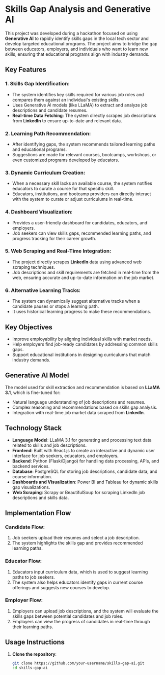 # Skills Gap Analysis and Generative AI

This project was developed during a hackathon focused on using **Generative AI** to rapidly identify skills gaps in the local tech sector and develop targeted educational programs. The project aims to bridge the gap between educators, employers, and individuals who want to learn new skills, ensuring that educational programs align with industry demands.

## Key Features

### 1. Skills Gap Identification:
- The system identifies key skills required for various job roles and compares them against an individual's existing skills.
- Uses Generative AI models (like LLaMA) to extract and analyze job descriptions and candidate resumes.
- **Real-time Data Fetching**: The system directly scrapes job descriptions from **LinkedIn** to ensure up-to-date and relevant data.

### 2. Learning Path Recommendation:
- After identifying gaps, the system recommends tailored learning paths and educational programs.
- Suggestions are made for relevant courses, bootcamps, workshops, or even customized programs developed by educators.

### 3. Dynamic Curriculum Creation:
- When a necessary skill lacks an available course, the system notifies educators to curate a course for that specific skill.
- Educators, institutions, and bootcamp providers can directly interact with the system to curate or adjust curriculums in real-time.

### 4. Dashboard Visualization:
- Provides a user-friendly dashboard for candidates, educators, and employers.
- Job seekers can view skills gaps, recommended learning paths, and progress tracking for their career growth.

### 5. Web Scraping and Real-Time Integration:
- The project directly scrapes **LinkedIn** data using advanced web scraping techniques.
- Job descriptions and skill requirements are fetched in real-time from the web, ensuring accurate and up-to-date information on the job market.

### 6. Alternative Learning Tracks:
- The system can dynamically suggest alternative tracks when a candidate pauses or stops a learning path.
- It uses historical learning progress to make these recommendations.

## Key Objectives
- Improve employability by aligning individual skills with market needs.
- Help employers find job-ready candidates by addressing common skills gaps.
- Support educational institutions in designing curriculums that match industry demands.

## Generative AI Model
The model used for skill extraction and recommendation is based on **LLaMA 3.1**, which is fine-tuned for:
- Natural language understanding of job descriptions and resumes.
- Complex reasoning and recommendations based on skills gap analysis.
- Integration with real-time job market data scraped from **LinkedIn**.

## Technology Stack
- **Language Model**: LLaMA 3.1 for generating and processing text data related to skills and job descriptions.
- **Frontend**: Built with React.js to create an interactive and dynamic user interface for job seekers, educators, and employers.
- **Backend**: Python (Flask/Django) for handling data processing, APIs, and backend services.
- **Database**: PostgreSQL for storing job descriptions, candidate data, and course information.
- **Dashboards and Visualization**: Power BI and Tableau for dynamic skills gap visualizations.
- **Web Scraping**: Scrapy or BeautifulSoup for scraping LinkedIn job descriptions and skills data.

## Implementation Flow

### Candidate Flow:
1. Job seekers upload their resumes and select a job description.
2. The system highlights the skills gap and provides recommended learning paths.

### Educator Flow:
1. Educators input curriculum data, which is used to suggest learning paths to job seekers.
2. The system also helps educators identify gaps in current course offerings and suggests new courses to develop.

### Employer Flow:
1. Employers can upload job descriptions, and the system will evaluate the skills gaps between potential candidates and job roles.
2. Employers can view the progress of candidates in real-time through their learning paths.

## Usage Instructions

1. **Clone the repository**:
   ```bash
   git clone https://github.com/your-username/skills-gap-ai.git
   cd skills-gap-ai
